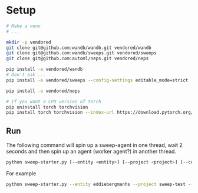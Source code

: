 # Setup
```bash
# Make a venv
# ...

mkdir -p vendored
git clone git@github.com:wandb/wandb.git vendored/wandb
git clone git@github.com:wandb/sweeps.git vendored/sweeps
git clone git@github.com:automl/neps.git vendored/neps

pip install -e vendored/wandb
# Don't ask ...
pip install -e vendored/sweeps --config-settings editable_mode=strict

pip install -e vendored/neps

# If you want a CPU version of torch
pip uninstall torch torchvision
pip install torch torchvision --index-url https://download.pytorch.org/whl/cpu
```

## Run
The following command will spin up a sweep-agent in one thread, wait 2 seconds
and then spin up an agent (worker agent?) in another thread.

```bash
python sweep-starter.py [--entity <entity>] [--project <project>] [--count <count>]
```

For example
```bash
python sweep-starter.py --entity eddiebergmanhs --project sweep-test --count 15
```

